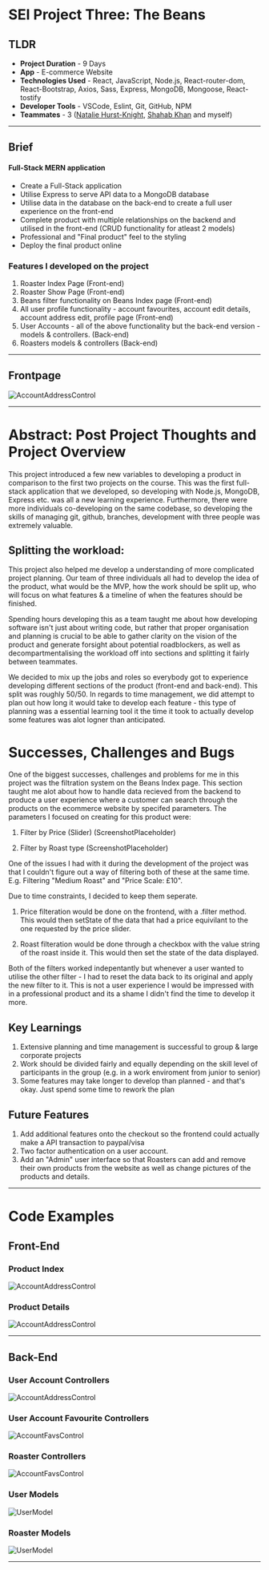 # SEI Project Three: The Beans


## TLDR
- **Project Duration** - 9 Days
- **App** - E-commerce Website
- **Technologies Used** - React, JavaScript, Node.js, React-router-dom, React-Bootstrap, Axios, Sass, Express, MongoDB, Mongoose, React-tostify 
- **Developer Tools** - VSCode, Eslint, Git, GitHub, NPM
- **Teammates** - 3 ([Natalie Hurst-Knight](https://github.com/nhurstknight/), [Shahab Khan](https://github.com/izzleshab) and myself)


____

## Brief

#### Full-Stack MERN application

- Create a Full-Stack application
- Utilise Express to serve API data to a MongoDB database
- Utilise data in the database on the back-end to create a full user experience on the front-end
- Complete product with multiple relationships on the backend and utilised in the front-end (CRUD functionality for atleast 2 models)
- Professional and "Final product" feel to the styling
- Deploy the final product online

### Features I developed on the project
1. Roaster Index Page (Front-end)
2. Roaster Show Page (Front-end)
3. Beans filter functionality on Beans Index page (Front-end)
4. All user profile functionality - account favourites, account edit details, account address edit, profile page (Front-end)
5. User Accounts - all of the above functionality but the back-end version - models & controllers. (Back-end)
6. Roasters models & controllers (Back-end)

____

## Frontpage
![AccountAddressControl](/readmePictures/homepageTheBeans.png)
____

# Abstract: Post Project Thoughts and Project Overview

This project introduced a few new variables to developing a product in comparison to the first two projects on the course. This was the first full-stack application that we developed, so developing with Node.js, MongoDB, Express etc. was all a new learning experience. Furthermore, there were more individuals co-developing on the same codebase, so developing the skills of managing git, github, branches, development with three people was extremely valuable. 

## Splitting the workload: 
This project also helped me develop a understanding of more complicated project planning. Our team of three individuals all had to develop the idea of the product, what would be the MVP, how the work should be split up, who will focus on what features & a timeline of when the features should be finished.

Spending hours developing this as a team taught me about how developing software isn't just about writing code, but rather that proper organisation and planning is crucial to be able to gather clarity on the vision of the product and generate forsight about potential roadblockers, as well as decompartmentalising the workload off into sections and splitting it fairly between teammates.

We decided to mix up the jobs and roles so everybody got to experience developing different sections of the product (front-end and back-end). This split was roughly 50/50. In regards to time management, we did attempt to plan out how long it would take to develop each feature - this type of planning was a essential learning tool it the time it took to actually develop some features was alot logner than anticipated.

# Successes, Challenges and Bugs

One of the biggest successes, challenges and problems for me in this project was the filtration system on the Beans Index page. This section taught me alot about how to handle data recieved from the backend to produce a user experience where a customer can search through the products on the ecommerce website by specifed parameters. The parameters I focused on creating for this product were:

1. Filter by Price (Slider)
(ScreenshotPlaceholder)

2. Filter by Roast type 
(ScreenshotPlaceholder)

One of the issues I had with it during the development of the project was that I couldn't figure out a way of filtering both of these at the same time. E.g. Filtering "Medium Roast" and "Price Scale: £10".

Due to time constraints, I decided to keep them seperate.

1. Price filteration would be done on the frontend, with a .filter method. This would then setState of the data that had a price equivilant to the one requested by the price slider.

2. Roast filteration would be done through a checkbox with the value string of the roast inside it. This would then set the state of the data displayed.

Both of the filters worked indepentantly but whenever a user wanted to utilise the other filter - I had to reset the data back to its original and apply the new filter to it. This is not a user experience I would be impressed with in a professional product and its a shame I didn't find the time to develop it more. 

## Key Learnings 
1. Extensive planning and time management is successful to group & large corporate projects
2. Work should be divided fairly and equally depending on the skill level of participants in the group (e.g. in a work enviroment from junior to senior)
3. Some features may take longer to develop than planned - and that's okay. Just spend some time to rework the plan

## Future Features
1. Add additional features onto the checkout so the frontend could actually make a API transaction to paypal/visa
2. Two factor authentication on a user account.
3. Add an "Admin" user interface so that Roasters can add and remove their own products from the website as well as change pictures of the products and details.

____

# Code Examples

## Front-End 

### Product Index
![AccountAddressControl](/readmePictures/beansindexTheBeans.png)

 ### Product Details
![AccountAddressControl](/readmePictures/beansshowTheBeans.png)

__________


 ## Back-End

### User Account Controllers
![AccountAddressControl](/readmePictures/AccountAddressControl.png)

 ### User Account Favourite Controllers
![AccountFavsControl](/readmePictures/AccountFavsControl.png)

 ### Roaster Controllers
![AccountFavsControl](/readmePictures/AccountFavsControl.png)

 ### User Models
![UserModel](/readmePictures/UserModel.png)

  ### Roaster Models
![UserModel](/readmePictures/UserModel.png)
____

